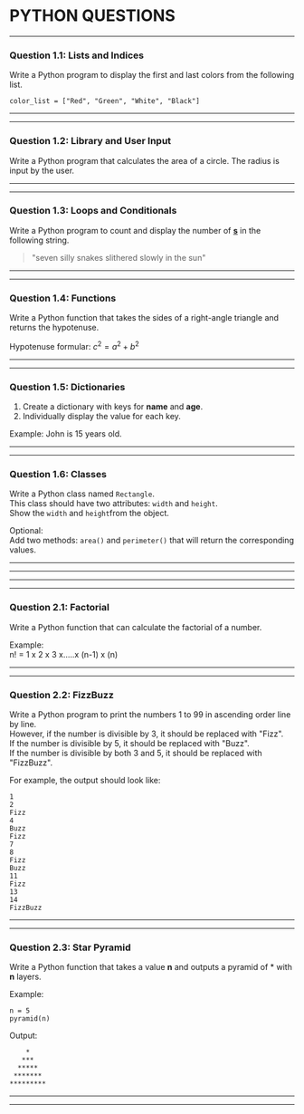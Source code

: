 
# PYTHON QUESTIONS

---
### Question 1.1: Lists and Indices

Write a Python program to display the first and last colors from the following list.

```
color_list = ["Red", "Green", "White", "Black"]
```

---
---
###  Question 1.2: Library and User Input

Write a Python program that calculates the area of a circle. The radius is input by the user.

---
---

###  Question 1.3: Loops and Conditionals
Write a Python program to count and display the number of <u>**s**</u> in the following string.

> "seven silly snakes slithered slowly in the sun"

---
---

###  Question 1.4: Functions

Write a Python function that takes the sides of a right-angle triangle and returns the hypotenuse.

Hypotenuse formular: $c^{2}=a^{2}+b^{2}$

---
---

###  Question 1.5: Dictionaries

1. Create a dictionary with keys for **name** and **age**.
2. Individually display the value for each key.

Example:
John is 15 years old.

---
---

###  Question 1.6: Classes
Write a Python class named `Rectangle`. \
This class should have two attributes: `width` and `height`. \
Show the `width` and `height`from the object.

Optional: \
Add two methods: `area()` and `perimeter()` that will return the corresponding values.

---
---
---
---

###  Question 2.1: Factorial

Write a Python function that can calculate the factorial of a number.

Example: \
n! = 1 x 2 x 3 x.....x (n-1) x (n) 


---
---

### Question 2.2: FizzBuzz
Write a Python program to print the numbers 1 to 99 in ascending order line by line. \
However, if the number is divisible by 3, it should be replaced with "Fizz". \
If the number is divisible by 5, it should be replaced with "Buzz". \
If the number is divisible by both 3 and 5, it should be replaced with "FizzBuzz".

For example, the output should look like:

```
1
2
Fizz
4
Buzz
Fizz
7
8
Fizz
Buzz
11
Fizz
13
14
FizzBuzz
```
---
---

### Question 2.3: Star Pyramid

Write a Python function that takes a value **n** and outputs a pyramid of * with **n** layers.

Example:

```
n = 5
pyramid(n)
```

Output:

```
    *    
   ***   
  *****  
 ******* 
*********
```

---
---
